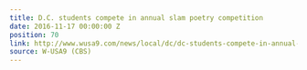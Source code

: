 ```yaml
---
title: D.C. students compete in annual slam poetry competition
date: 2016-11-17 00:00:00 Z
position: 70
link: http://www.wusa9.com/news/local/dc/dc-students-compete-in-annual-slam-poetry-competition/353627742
source: W-USA9 (CBS)
---
```


